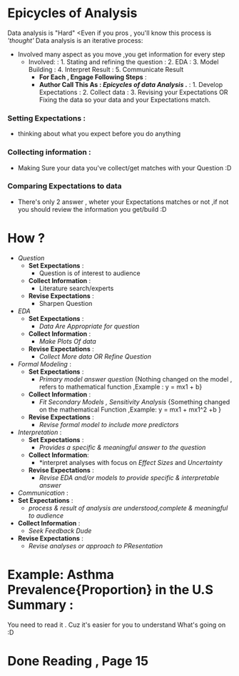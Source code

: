 # Epicycles of Analysis
Data analysis is "Hard" <Even if you pros , you'll know this process is *'thought'*
Data analysis is an iterative process:
  * Involved many aspect as you move ,you get information for every step
    * Involved:
                    : 1. Stating and refining the question
                    : 2. EDA
                    : 3. Model Building
                    : 4. Interpret Result
                    : 5. Communicate Result
      *  **For Each , Engage Following Steps** :
      *  **Author Call This As : *Epicycles of data Analysis* .**
                      : 1. Develop Expectations
                      : 2. Collect data
                      : 3. Revising your Expectations OR Fixing the data so your data and your Expectations match.                      
### Setting Expectations :
  * thinking about what you expect before you do anything
### Collecting information :
   * Making Sure your data you've collect/get matches with your Question :D
###  Comparing Expectations to data
   * There's only 2 answer , wheter your Expectations matches or not ,if not you should review the information you get/build :D                       
# How ?                      
  * *Question*
    * **Set Expectations** :
      * Question is of interest to audience
    * **Collect Information** :
      * Literature search/experts
    * **Revise Expectations** :
      * Sharpen Question
  * *EDA*
    * **Set Expectations** :
      * *Data Are Appropriate for question*
    * **Collect Information** :
      * *Make Plots Of data*
    * **Revise Expectations** :
      * *Collect More data OR Refine Question*
  * *Formal Modeling* :
    * **Set Expectations** :
      * *Primary model answer question* {Nothing changed on the model , refers to mathematical function ,Example : y = mx1 + b}
    * **Collect Information** :
      * *Fit Secondary Models , Sensitivity Analysis* {Something changed on the mathematical Function ,Example:  y = mx1 + mx1^2  +b  }
    * **Revise Expectations** :
      * *Revise formal model to include more predictors*
  * *Interpretation* :
    * **Set Expectations** :
      * *Provides a specific & meaningful answer to the question*
    * **Collect Information**:
      * *interpret analyses with focus on *Effect Sizes* and *Uncertainty*
    * **Revise Expectations** :
      * *Revise EDA and/or models to provide specific & interpretable answer*
  * *Communication* :
   * **Set Expectations** :
      * *process & result of analysis are understood,complete & meaningful to audience*
   * **Collect Information** :
      * *Seek Feedback Dude*
   * **Revise Expectations** :
      * *Revise analyses or approach to PResentation*
# Example: Asthma Prevalence{Proportion} in the U.S Summary :
  You need to read it . Cuz it's easier for you to understand What's going on :D
# Done Reading , Page 15

